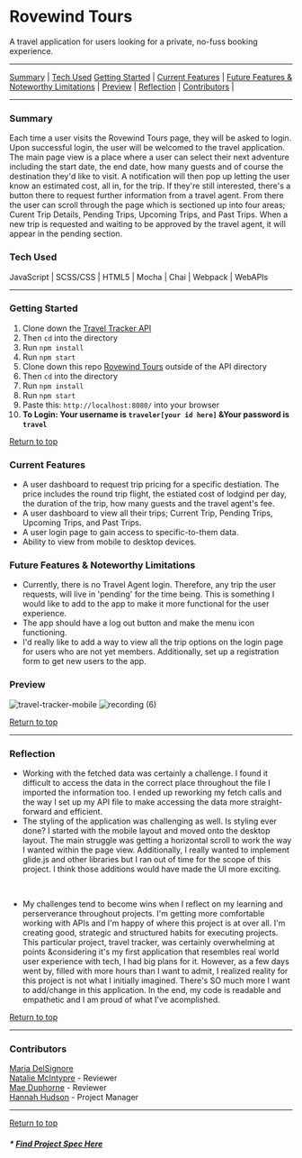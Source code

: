 # Rovewind Tours
A travel application for users looking for a private, no-fuss booking experience. 

---

[Summary](#summary) |
[Tech Used](#tech-used)
[Getting Started](#getting-started) |
[Current Features](#current-features) |
[Future Features & Noteworthy Limitations](#future-features-&-noteworthy-limitations) |
[Preview](#preview) |
[Reflection](#reflection) |
[Contributors](#contributors) |
 
---

### Summary
Each time a user visits the Rovewind Tours page, they will be asked to login.  Upon successful login, the user will be welcomed to the travel application.  The main page view is a place where a user can select their next adventure including the start date, the end date, how many guests and of course the destination they'd like to visit.  A notification will then pop up letting the user know an estimated cost, all in, for the trip.  If they're still interested, there's a button there to request further information from a travel agent.  From there the user can scroll through the page which is sectioned up into four areas; Curent Trip Details, Pending Trips, Upcoming Trips, and Past Trips.  When a new trip is requested and waiting to be approved by the travel agent, it will appear in the pending section.  
 
### Tech Used
JavaScript | SCSS/CSS | HTML5 | Mocha | Chai | Webpack | WebAPIs

---
### Getting Started
1. Clone down the [Travel Tracker API](https://github.com/turingschool-examples/travel-tracker-api)
2. Then ```cd``` into the directory
3. Run ```npm install```
4. Run ```npm start```
5. Clone down this repo [Rovewind Tours]() outside of the API directory
6. Then ```cd``` into the directory
7. Run ```npm install```
8. Run ```npm start```
9. Paste this: ```http://localhost:8080/``` into your browser
10. <strong>To Login: Your username is ```traveler[your id here]``` &Your password is ```travel```</strong> 


[Return to top](#rovewind-tours)

### Current Features
- A user dashboard to request trip pricing for a specific destiation.  The price includes the round trip flight, the estiated cost of lodgind per day, the duration of the trip, how many guests and the travel agent's fee.
- A user dashboard to view all their trips; Current Trip, Pending Trips, Upcoming Trips, and Past Trips.
- A user login page to gain access to specific-to-them data.
- Ability to view from mobile to desktop devices.

### Future Features & Noteworthy Limitations
- Currently, there is no Travel Agent login.  Therefore, any trip the user requests, will live in 'pending' for the time being.  This is something I would like to add to the app to make it more functional for the user experience.
- The app should have a log out button and make the menu icon functioning.
- I'd really like to add a way to view all the trip options on the login page for users who are not yet members.  Additionally, set up a registration form to get new users to the app.

### Preview
![travel-tracker-mobile](https://user-images.githubusercontent.com/76507607/129066535-4a50fd09-c1ce-46d9-a135-9f18e2e95c75.png)
![recording (6)](https://user-images.githubusercontent.com/76507607/129623367-67a85de9-ccda-4ace-b7fc-0584b09f6227.gif)

[Return to top](#rovewind-tours)

---
### Reflection
- Working with the fetched data was certainly a challenge.  I found it difficult to access the data in the correct place throughout the file I imported the information too.  I ended up reworking my fetch calls and the way I set up my API file to make accessing the data more straight-forward and efficient.  
- The styling of the application was challenging as well.  Is styling ever done?  I started with the mobile layout and moved onto the desktop layout.  The main struggle was getting a horizontal scroll to work the way I wanted within the page view.  Additionally, I really wanted to implement glide.js and other libraries but I ran out of time for the scope of this project.  I think those additions would have made the UI more exciting.
<br>

- My challenges tend to become wins when I reflect on my learning and perserverance throughout projects.  I'm getting more comfortable working with APIs and I'm happy of where this project is at over all.  I'm creating good, strategic and structured habits for executing projects.  This particular project, travel tracker, was certainly overwhelming at points &considering it's my first application that resembles real world user experience with tech, I had big plans for it.  However, as a few days went by, filled with more hours than I want to admit, I realized reality for this project is not what I initially imagined.  There's SO much more I want to add/change in this application.  In the end, my code is readable and empathetic and I am proud of what I've acomplished.


[Return to top](#rovewind-tours)

---
### Contributors
[Maria DelSignore](https://github.com/madhaus4) <br>
[Natalie McIntypre](https://github.com/nataliemcintyre2021) - Reviewer <br>
[Mae Duphorne](https://github.com/maeduphorne) - Reviewer <br>
[Hannah Hudson](https://github.com/hannahhch) - Project Manager <br>

---

[Return to top](#rovewind-tours)
##### * [Find Project Spec Here](https://frontend.turing.edu/projects/travel-tracker.html)
